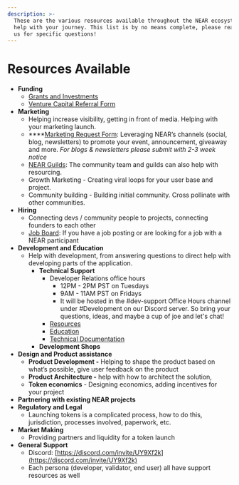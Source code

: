 ```yaml
---
description: >-
  These are the various resources available throughout the NEAR ecosystem to
  help with your journey. This list is by no means complete, please reach out to
  us for specific questions!
---
```


# Resources Available

* **Funding**
  * [Grants and Investments](https://app.gitbook.com/@near/s/wiki/~/drafts/-MggQpkuxxGSy1Z_R3G0/getting-started/grants-and-funding)
  * [Venture Capital Referral Form](https://nearprotocol1001.typeform.com/to/mvMzVF51?typeform-source=app.asana.com)
* **Marketing**
  * Helping increase visibility, getting in front of media. Helping with your marketing launch.
  * \*\*\*\*[Marketing Request Form](https://near.org/activate/): Leveraging NEAR’s channels \(social, blog, newsletters\) to promote your event, announcement, giveaway and more. *For blogs & newsletters please submit with 2-3 week notice*
  * [NEAR Guilds](https://nearguilds.com/guilds/): The community team and guilds can also help with resourcing.
  * Growth Marketing - Creating viral loops for your user base and project.
  * Community building - Building initial community. Cross pollinate with other communities.
* **Hiring**
  * Connecting devs / community people to projects, connecting founders to each other
  * [Job Board](https://jobs.openweb.dev/): If you have a job posting or are looking for a job with a NEAR participant 
* **Development and Education**
  * Help with development, from answering questions to direct help with developing parts of the application.
    * **Technical Support**
      * Developer Relations office hours
        * 12PM - 2PM PST on Tuesdays
        * 9AM - 11AM PST on Fridays
        * It will be hosted in the \#dev-support Office Hours channel under \#Development on our Discord server. So bring your questions, ideas, and maybe a cup of joe  and let's chat!
      * [Resources](https://app.gitbook.com/@near/s/wiki/~/drafts/-MggQpkuxxGSy1Z_R3G0/developer/dev-docs)
      * [Education](https://app.gitbook.com/@near/s/wiki/~/drafts/-MggQpkuxxGSy1Z_R3G0/developer/dev-education)
      * [Technical Documentation](https://app.gitbook.com/@near/s/wiki/~/drafts/-MggQpkuxxGSy1Z_R3G0/technology/technical-documentation)
    * **Development Shops**
* **Design and Product assistance**
  * **Product Development -** Helping to shape the product based on what’s possible, give user feedback on the product
  * **Product Architecture -** help with how to architect the solution, 
  * **Token economics** - Designing economics, adding incentives for your project
* **Partnering with existing NEAR projects**
* **Regulatory and Legal**
  * Launching tokens is a complicated process, how to do this, jurisdiction, processes involved, paperwork, etc.
* **Market Making**
  * Providing partners and liquidity for a token launch
* **General Support**
  * Discord: [https://discord.com/invite/UY9Xf2k](https://discord.com/invite/UY9Xf2k)
  * Each persona \(developer, validator, end user\) all have support resources as well

